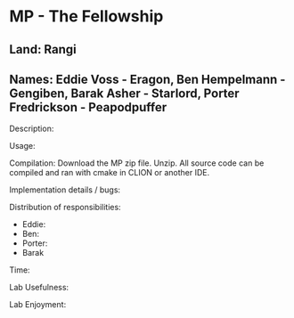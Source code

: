 # MP - The Fellowship
## Land: Rangi
## Names: Eddie Voss - Eragon, Ben Hempelmann - Gengiben, Barak Asher - Starlord, Porter Fredrickson - Peapodpuffer

Description: 

Usage: 

Compilation: Download the MP zip file. Unzip. All source code can be compiled and ran with cmake in CLION or another IDE.

Implementation details / bugs: 

Distribution of responsibilities:
* Eddie:
* Ben:
* Porter:
* Barak

Time: 

Lab Usefulness:

Lab Enjoyment:
